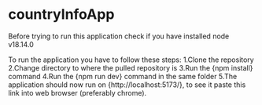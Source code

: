 # countryInfoApp

Before trying to run this application check if you have installed node v18.14.0

To run the application you have to follow these steps:
1.Clone the repository
2.Change directory to where the pulled repository is
3.Run the {npm install} command
4.Run the {npm run dev} command in the same folder
5.The application should now run on {http://localhost:5173/}, to see it paste this link into web browser (preferably chrome).
